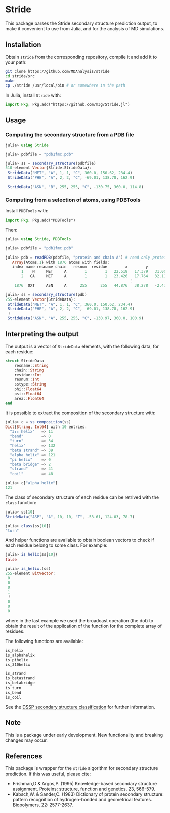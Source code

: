 # Stride

This package parses the Stride secondary structure prediction output, to make it convenient to use from Julia, 
and for the analysis of MD simulations. 

## Installation

Obtain `stride` from the corresponding repository, compile it and add it to your path:

```bash
git clone https://github.com/MDAnalysis/stride
cd stride/src
make
cp ./stride /usr/local/bin # or somewhere in the path
```

In Julia, install `Stride` with:

```julia
import Pkg; Pkg.add("https://github.com/m3g/Stride.jl")
```

## Usage

### Computing the secondary structure from a PDB file

```julia
julia> using Stride

julia> pdbfile = "pdb1fmc.pdb"

julia> ss = secondary_structure(pdbfile)
510-element Vector{Stride.StrideData}:
 StrideData("MET", "A", 1, 1, "C", 360.0, 150.62, 234.4)
 StrideData("PHE", "A", 2, 2, "C", -69.01, 138.78, 162.9)
 
 StrideData("ASN", "B", 255, 255, "C", -130.75, 360.0, 114.8)
```

### Computing from a selection of atoms, using PDBTools

Install `PDBTools` with:
```julia
import Pkg; Pkg.add("PDBTools")
```

Then:

```julia
julia> using Stride, PDBTools

julia> pdbfile = "pdb1fmc.pdb"

julia> pdb = readPDB(pdbfile, "protein and chain A") # read only protein atoms from chain A
   Array{Atoms,1} with 1876 atoms with fields:
   index name resname chain   resnum  residue        x        y        z occup  beta model segname index_pdb
       1    N     MET     A        1        1   22.518   17.379   31.003  1.00 34.99     1       -         1
       2   CA     MET     A        1        1   23.426   17.764   32.113  1.00 34.03     1       -         2
                                                       ⋮ 
    1876  OXT     ASN     A      255      255   44.876   38.278   -2.437  1.00 54.24     1       -      1876

julia> ss = secondary_structure(pdb)
255-element Vector{StrideData}:
 StrideData("MET", "A", 1, 1, "C", 360.0, 150.62, 234.4)
 StrideData("PHE", "A", 2, 2, "C", -69.01, 138.78, 162.9)
 ⋮
 StrideData("ASN", "A", 255, 255, "C", -130.97, 360.0, 100.9)
```

## Interpreting the output 

The output is a vector of `StrideData` elements, with the following data, for each residue:

```julia
struct StrideData
    resname::String
    chain::String
    residue::Int
    resnum::Int
    sstype::String
    phi::Float64
    psi::Float64
    area::Float64
end
```

It is possible to extract the composition of the secondary structure with:

```julia
julia> c = ss_composition(ss)
Dict{String, Int64} with 10 entries:
  "3₁₀ helix"   => 11
  "bend"        => 0
  "turn"        => 34
  "helix"       => 132
  "beta strand" => 39
  "alpha helix" => 121
  "pi helix"    => 0
  "beta bridge" => 2
  "strand"      => 41
  "coil"        => 48

julia> c["alpha helix"]
121
```

The class of secondary structure of each residue can be retrived with the `class` function:

```julia
julia> ss[10]
StrideData("ASP", "A", 10, 10, "T", -53.61, 124.03, 78.7)

julia> class(ss[10])
"turn"
```

And helper functions are available to obtain boolean vectors to check if each residue belong to some class. For example:

```julia
julia> is_helix(ss[10])
false

julia> is_helix.(ss)
255-element BitVector:
 0
 0
 0
 1
 ⋮
 0
 0
 0
```

where in the last example we used the broadcast operation (the dot) to obtain the result of the application of the function for the complete array of residues.

The following functions are available:
```julia
is_helix
is_alphahelix
is_pihelix
is_310helix

is_strand
is_betastrand
is_betabridge
is_turn
is_bend
is_coil
```

See the [DSSP secondary structure classification](https://en.wikipedia.org/wiki/Protein_secondary_structure) for further information.

## Note

This is a package under early development. New functionality and breaking changes may occur. 

## References

This package is wrapper for the `stride` algorithm for secondary structure prediction. If this was useful, please cite:

- Frishman,D & Argos,P. (1995) Knowledge-based secondary structure assignment. Proteins: structure, function and genetics, 23, 566-579.
- Kabsch,W. & Sander,C. (1983) Dictionary of protein secondary structure: pattern recognition of hydrogen-bonded and geometrical features. Biopolymers, 22: 2577-2637.




